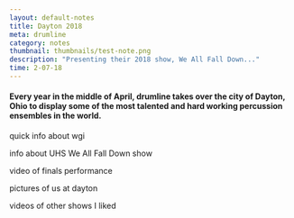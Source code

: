 ```yaml
---
layout: default-notes
title: Dayton 2018
meta: drumline
category: notes
thumbnail: thumbnails/test-note.png
description: "Presenting their 2018 show, We All Fall Down..."
time: 2-07-18
---
```


#### Every year in the middle of April, drumline takes over the city of Dayton, Ohio to display some of the most talented and hard working percussion ensembles in the world.

quick info about wgi

info about UHS We All Fall Down show

video of finals performance

pictures of us at dayton

videos of other shows I liked
